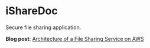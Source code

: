# iShareDoc
Secure file sharing application.

**Blog post**: [Architecture of a File Sharing Service on AWS](https://medium.com/@sergiusac/architecture-of-a-file-sharing-service-on-aws-c8f428305a08)

